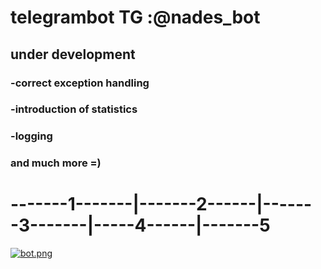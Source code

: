 # telegrambot TG :@nades_bot
## under development
###  -correct exception handling
###  -introduction of statistics
###  -logging
###  and much more =)
# -------1-------|-------2------|-------3-------|-----4------|-------5
[![bot.png](https://i.postimg.cc/cH6QvtzB/bot.png)](https://postimg.cc/S2FX5Rkn)
